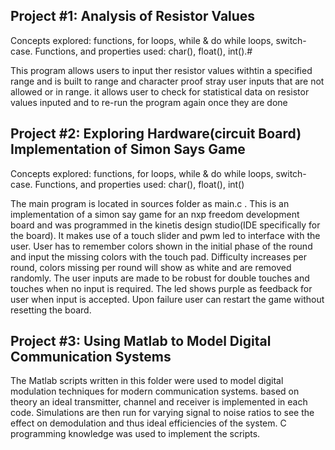 ## Project #1: Analysis of Resistor Values
Concepts explored: functions, for loops, while & do while loops, switch-case.
Functions, and properties used: char(), float(), int().#

This program allows users to input ther resistor values withtin a specified range and is built to range and character proof stray user inputs that are not allowed or in range. it allows user to check for statistical data on resistor values inputed and to re-run the program again once they are done

## Project #2: Exploring Hardware(circuit Board) Implementation of Simon Says Game
Concepts explored: functions, for loops, while & do while loops, switch-case.
Functions, and properties used: char(), float(), int()

The main program is located in sources folder as main.c . This is an implementation of a simon say game for an nxp freedom development board and was programmed in the kinetis design studio(IDE specifically for the board). It makes use of a touch slider and pwm led to interface with the user. User has to remember colors shown in the initial phase of the round and input the missing colors with the touch pad. Difficulty increases per round, colors missing per round will show as white and are removed randomly. The user inputs are made to be robust for double touches and touches when no input is required. The led shows purple as feedback for user when input is accepted. Upon failure user can restart the game without resetting the board.

## Project #3: Using Matlab to Model Digital Communication Systems
The Matlab scripts written in this folder were used to model digital modulation techniques for modern communication systems. based on theory an ideal transmitter, channel and receiver is implemented in each code. Simulations are then run for varying signal to noise ratios to see the effect on demodulation and thus ideal efficiencies of the system. C programming knowledge was used to implement the scripts.
